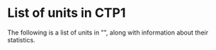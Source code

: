 # List of units in CTP1

The following is a list of units in "", along with information about their statistics.
